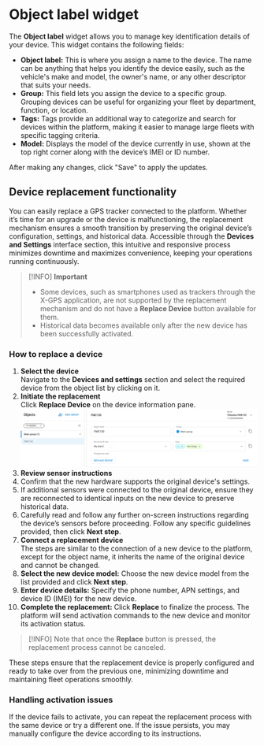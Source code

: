 # Object label widget

The **Object label** widget allows you to manage key identification details of your device. This widget contains the following fields:

- **Object label:** This is where you assign a name to the device. The name can be anything that helps you identify the device easily, such as the vehicle's make and model, the owner's name, or any other descriptor that suits your needs.
- **Group:** This field lets you assign the device to a specific group. Grouping devices can be useful for organizing your fleet by department, function, or location.
- **Tags:** Tags provide an additional way to categorize and search for devices within the platform, making it easier to manage large fleets with specific tagging criteria.
- **Model:** Displays the model of the device currently in use, shown at the top right corner along with the device’s IMEI or ID number.

After making any changes, click "Save" to apply the updates.

## Device replacement functionality

You can easily replace a GPS tracker connected to the platform. Whether it’s time for an upgrade or the device is malfunctioning, the replacement mechanism ensures a smooth transition by preserving the original device’s configuration, settings, and historical data. Accessible through the **Devices and Settings** interface section, this intuitive and responsive process minimizes downtime and maximizes convenience, keeping your operations running continuously.

> [!INFO]
> **Important**
> - Some devices, such as smartphones used as trackers through the X-GPS application, are not supported by the replacement mechanism and do not have a **Replace Device** button available for them.
> - Historical data becomes available only after the new device has been successfully activated.

### How to replace a device

1. **Select the device**  
Navigate to the **Devices and settings** section and select the required device from the object list by clicking on it.
2. **Initiate the replacement**  
Click **Replace Device** on the device information pane.![image-20241213-115932.png](attachments/image-20241213-115932.png)
3. **Review sensor instructions**
  1. Confirm that the new hardware supports the original device's settings.
  2. If additional sensors were connected to the original device, ensure they are reconnected to identical inputs on the new device to preserve historical data.
  3. Carefully read and follow any further on-screen instructions regarding the device’s sensors before proceeding. Follow any specific guidelines provided, then click **Next step**.
4. **Connect a replacement device**  
The steps are similar to the connection of a new device to the platform, except for the object name, it inherits the name of the original device and cannot be changed.
  1. **Select the new device model:** Choose the new device model from the list provided and click **Next step**.
  2. **Enter device details:** Specify the phone number, APN settings, and device ID (IMEI) for the new device.
  3. **Complete the replacement:** Click **Replace** to finalize the process. The platform will send activation commands to the new device and monitor its activation status.

> [!INFO]
> Note that once the **Replace** button is pressed, the replacement process cannot be canceled.

These steps ensure that the replacement device is properly configured and ready to take over from the previous one, minimizing downtime and maintaining fleet operations smoothly.

### **Handling activation issues**

If the device fails to activate, you can repeat the replacement process with the same device or try a different one. If the issue persists, you may manually configure the device according to its instructions.